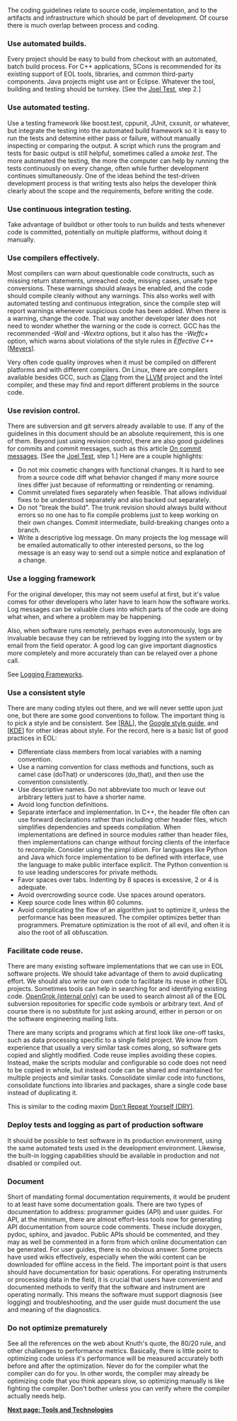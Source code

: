 The coding guidelines relate to source code, implementation, and to the
artifacts and infrastructure which should be part of development. Of course
there is much overlap between process and coding.

### Use automated builds.

Every project should be easy to build from checkout with an automated, batch
build process. For C++ applications, SCons is recommended for its existing
support of EOL tools, libraries, and common third-party components. Java
projects might use ant or Eclipse. Whatever the tool, building and testing
should be turnkey. [See the [Joel
Test](http://joelonsoftware.com/articles/fog0000000043.html), step 2.]

### Use automated testing.

Use a testing framework like boost.test, cppunit, JUnit, cxxunit, or whatever,
but integrate the testing into the automated build framework so it is easy to
run the tests and detemine either pass or failure, without manually inspecting
or comparing the output. A script which runs the program and tests for basic
output is still helpful, sometimes called a _smoke test_. The more automated
the testing, the more the computer can help by running the tests continuously
on every change, often while further development continues simultaneously. One
of the ideas behind the test-driven development process is that writing tests
also helps the developer think clearly about the scope and the requirements,
before writing the code.

### Use continuous integration testing.

Take advantage of buildbot or other tools to run builds and tests whenever
code is committed, potentially on multiple platforms, without doing it
manually.

### Use compilers effectively.

Most compilers can warn about questionable code constructs, such as missing
return statements, unreached code, missing cases, unsafe type conversions.
These warnings should always be enabled, and the code should compile cleanly
without any warnings. This also works well with automated testing and
continuous integration, since the compile step will report warnings whenever
suspicious code has been added. When there is a warning, change the code. That
way another developer later does not need to wonder whether the warning or the
code is correct. GCC has the recommended _-Wall_ and _-Wextra_ options, but it
also has the _-Weffc+_ option, which warns about violations of the style rules
in _Effective C++_ [[Meyers](https://www.eol.ucar.edu/node/9384#meyers)].

Very often code quality improves when it must be compiled on different
platforms and with different compilers. On Linux, there are compilers
available besides GCC, such as [Clang](http://clang.llvm.org/) from the
[LLVM](http://llvm.org/) project and the Intel compiler, and these may find
and report different problems in the source code.

### Use revision control.

There are subversion and git servers already available to use. If any of the
guidelines in this document should be an absolute requirement, this is one of
them. Beyond just using revision control, there are also good guidelines for
commits and commit messages, such as this article [On commit
messages](http://who-t.blogspot.com/2009/12/on-commit-messages.html). [See the
[Joel Test](http://joelonsoftware.com/articles/fog0000000043.html), step 1.]
Here are a couple highlights:

  - Do not mix cosmetic changes with functional changes. It is hard to see from a source code diff what behavior changed if many more source lines differ just because of reformatting or reindenting or renaming.
  - Commit unrelated fixes separately when feasible. That allows individual fixes to be understood separately and also backed out separately.
  - Do not "break the build". The trunk revision should always build without errors so no one has to fix compile problems just to keep working on their own changes. Commit intermediate, build-breaking changes onto a branch.
  - Write a descriptive log message. On many projects the log message will be emailed automatically to other interested persons, so the log message is an easy way to send out a simple notice and explanation of a change.

### Use a logging framework

For the original developer, this may not seem useful at first, but it's value
comes for other developers who later have to learn how the software works. Log
messages can be valuable clues into which parts of the code are doing what
when, and where a problem may be happening.

Also, when software runs remotely, perhaps even autonomously, logs are
invaluable because they can be retrieved by logging into the system or by
email from the field operator. A good log can give important diagnostics more
completely and more accurately than can be relayed over a phone call.

See [Logging Frameworks](https://www.eol.ucar.edu/node/9397).

### Use a consistent style

There are many coding styles out there, and we will never settle upon just
one, but there are some good conventions to follow. The important thing is to
pick a style and be consistent. See
[[RAL](https://www.eol.ucar.edu/node/9384#RAL)], the [Google style
guide,](http://code.google.com/p/google-styleguide/) and
[[KDE](https://www.eol.ucar.edu/node/9384#KDE)] for other ideas about style.
For the record, here is a basic list of good practices in EOL:

  - Differentiate class members from local variables with a naming convention.
  - Use a naming convention for class methods and functions, such as camel case (doThat) or underscores (do_that), and then use the convention consistently.
  - Use descriptive names. Do not abbreviate too much or leave out arbitrary letters just to have a shorter name.
  - Avoid long function definitions.
  - Separate interface and implementation. In C++, the header file often can use forward declarations rather than including other header files, which simplifies dependencies and speeds compilation. When implementations are defined in source modules rather than header files, then implementations can change without forcing clients of the interface to recompile. Consider using the pimpl idiom. For languages like Python and Java which force implementation to be defined with interface, use the language to make public interface explicit. The Python convention is to use leading underscores for private methods.
  - Favor spaces over tabs. Indenting by 8 spaces is excessive, 2 or 4 is adequate.
  - Avoid overcrowding source code. Use spaces around operators.
  - Keep source code lines within 80 columns.
  - Avoid complicating the flow of an algorithm just to optimize it, unless the performance has been measured. The compiler optimizes better than programmers. Premature optimization is the root of all evil, and often it is also the root of all obfuscation.

### Facilitate code reuse.

There are many existing software implementations that we can use in EOL
software projects. We should take advantage of them to avoid duplicating
effort. We should also write our own code to facilitate its reuse in other EOL
projects. Sometimes tools can help in searching for and identifying existing
code. [OpenGrok (internal only)](http://svn.eol.ucar.edu/source/) can be used
to search almost all of the EOL subversion repositories for specific code
symbols or arbitrary text. And of course there is no substitute for just
asking around, either in person or on the software engineering mailing lists.

There are many scripts and programs which at first look like one-off tasks,
such as data processing specific to a single field project. We know from
experience that usually a very similar task comes along, so software gets
copied and slightly modified. Code reuse implies avoiding these copies.
Instead, make the scripts modular and configurable so code does not need to be
copied in whole, but instead code can be shared and maintained for multiple
projects and similar tasks. Consolidate similar code into functions,
consolidate functions into libraries and packages, share a single code base
instead of duplicating it.

This is similar to the coding maxim [Don't Repeat Yourself
(DRY)](https://en.wikipedia.org/wiki/Don't_repeat_yourself).

### Deploy tests and logging as part of production software

It should be possible to test software in its production environment, using
the same automated tests used in the development environment. Likewise, the
built-in logging capabilities should be available in production and not
disabled or compiled out.

### Document

Short of mandating formal documentation requirements, it would be prudent to
at least have some documentation goals. There are two types of documentation
to address: programmer guides (API) and user guides. For API, at the minimum,
there are almost effort-less tools now for generating API documentation from
source code comments. These include doxygen, pydoc, sphinx, and javadoc.
Public APIs should be commented, and they may as well be commented in a form
from which online documentation can be generated. For user guides, there is no
obvious answer. Some projects have used wikis effectively, especially when the
wiki content can be downloaded for offline access in the field. The important
point is that users should have documentation for basic operations. For
operating instruments or processing data in the field, it is crucial that
users have convenient and documented methods to verify that the software and
instrument are operating normally. This means the software must support
diagnosis (see logging) and troubleshooting, and the user guide must document
the use and meaning of the diagnostics.

### Do not optimize prematurely

See all the references on the web about Knuth's quote, the 80/20 rule, and
other challenges to performance metrics. Basically, there is little point to
optimizing code unless it's performance will be measured accurately both
before and after the optimization. Never do for the compiler what the compiler
can do for you. In other words, the compiler may already be optimizing code
that you think appears slow, so optimizing manually is like fighting the
compiler. Don't bother unless you can verify where the compiler actually needs
help.

[**Next page: Tools and Technologies**](https://www.eol.ucar.edu/node/9376)

